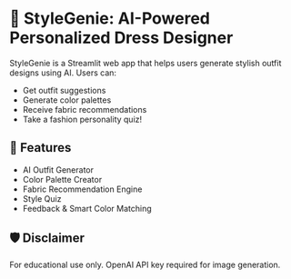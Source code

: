 # 👗 StyleGenie: AI-Powered Personalized Dress Designer

StyleGenie is a Streamlit web app that helps users generate stylish outfit designs using AI. Users can:
- Get outfit suggestions
- Generate color palettes
- Receive fabric recommendations
- Take a fashion personality quiz!

## 🧠 Features
- AI Outfit Generator
- Color Palette Creator
- Fabric Recommendation Engine
- Style Quiz
- Feedback & Smart Color Matching




## 🛡️ Disclaimer
For educational use only. OpenAI API key required for image generation.
